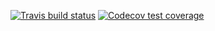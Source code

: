 <!-- badges: start -->
[![Travis build status](https://travis-ci.org/marquesjchacon/myfirstpackage.svg?branch=master)](https://travis-ci.org/marquesjchacon/myfirstpackage)
[![Codecov test coverage](https://codecov.io/gh/marquesjchacon/myfirstpackage/branch/master/graph/badge.svg)](https://codecov.io/gh/marquesjchacon/myfirstpackage?branch=master)
<!-- badges: end -->
